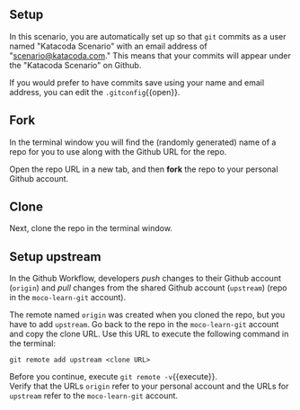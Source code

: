 

## Setup

In this scenario, you are automatically set up so that `git`
commits as a user named "Katacoda Scenario" with an email
address of "scenario@katacoda.com."  This means that your
commits will appear under the "Katacoda Scenario" on Github.

If you would prefer to have commits save using your name
and email address, you can edit the `.gitconfig`{{open}}.

## Fork

In the terminal window you will find the (randomly generated)
name of a repo for you to use along with the Github URL for
the repo.

Open the repo URL in a new tab, and then **fork** the repo
to your personal Github account.

## Clone

Next, clone the repo in the terminal window.


## Setup upstream

In the Github Workflow, developers *push* changes to their
Github account (`origin`) and *pull* changes from the shared
Github account (`upstream`) (repo in the `moco-learn-git`
account).

The remote named `origin` was created when you cloned the repo,
but you have to add `upstream`.  Go back to the repo in the
`moco-learn-git` account and copy the clone URL.  Use this URL
to execute the following command in the terminal:

`git remote add upstream <clone URL>`

Before you continue, execute `git remote -v`{{execute}}.   
Verify that the URLs `origin` refer to your personal account and
the URLs for `upstream` refer to the `moco-learn-git` account.
